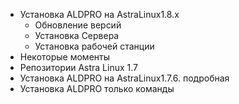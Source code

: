 - Установка ALDPRO на AstraLinux1.8.x
  - Обновление версий
  - Установка Сервера
  - Установка рабочей станции
 - Некоторые моменты
 - Репозитории Astra Linux 1.7
 - Установка ALDPRO на AstraLinux1.7.6. подробная
 - Установка ALDPRO только команды
